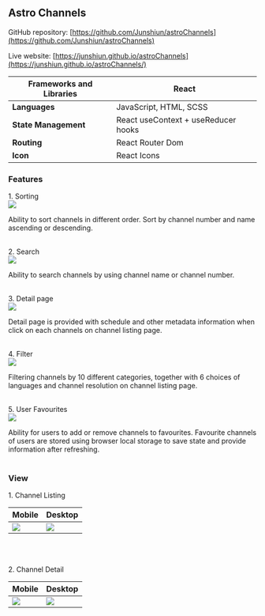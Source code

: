 ## Astro Channels

GitHub repository: [https://github.com/Junshiun/astroChannels](https://github.com/Junshiun/astroChannels)

Live website: [https://junshiun.github.io/astroChannels](https://junshiun.github.io/astroChannels/)


| **Frameworks and Libraries** | React                               |
| ---------------------------- | ----------------------------------- |
| **Languages**                | JavaScript, HTML, SCSS              |
| **State Management**         | React useContext + useReducer hooks |
| **Routing**                  | React Router Dom                    |
| **Icon**                     | React Icons                         |


### Features

1\. Sorting <br/>
![](https://drive.google.com/uc?export=view&id=1yK_B2OJPmGwfI-nUyxxMenSIa74--CZA)

Ability to sort channels in different order. Sort by channel number and name ascending or descending.
<br/>
<br/>

2\. Search <br/>
![](https://drive.google.com/uc?export=view&id=1tOc50G5C7jfBcRHcv18lOUBQN_u7Uwfu)

Ability to search channels by using channel name or channel number.
<br/>
<br/>

3\. Detail page <br/>
![](https://drive.google.com/uc?export=view&id=1msOsCOiDw9lFqQKtumE9LQtxVKpzLWn2)

Detail page is provided with schedule and other metadata information when click on each channels on channel listing page.
<br/>
<br/>

4\. Filter <br/>
![](https://drive.google.com/uc?export=view&id=1a6Wah8IywNO37fPWSmDOJfCnRQ1fZVrs)

Filtering channels by 10 different categories, together with 6 choices of languages and channel resolution on channel listing page.
<br/>
<br/>

5\. User Favourites <br/>
![](https://drive.google.com/uc?export=view&id=1LBZF-4tOWuz6cD1aQo7F-sdGRR7zJ9fr)

Ability for users to add or remove channels to favourites. Favourite channels of users are stored using browser local storage to save state and provide information after refreshing.
<br/>
<br/>

### View

1\. Channel Listing

| **Mobile**                                                                               | **Desktop**                                                                              |
| ---------------------------------------------------------------------------------------- | ---------------------------------------------------------------------------------------- |
| ![](https://drive.google.com/uc?export=view&id=10a-gXWFGc8WE9TpdyjfwuPhJLeVazg1k)  | ![](https://drive.google.com/uc?export=view&id=1xhifP8UbGqTk6e_zOlqk8MQbedtGzVDp)|
<br/>
<br/>
 
 2\. Channel Detail

| **Mobile**                                                                               | **Desktop**                                                                              |
| ---------------------------------------------------------------------------------------- | ---------------------------------------------------------------------------------------- |
| ![](https://drive.google.com/uc?export=view&id=120hJsZf5UxpbDSsZhX-RRTRqEW9-_qGU)  | ![](https://drive.google.com/uc?export=view&id=1PprqwhFqKmdMd0K78l1BxOPoMFEm8S80)  |


